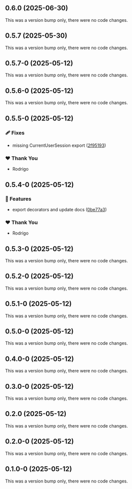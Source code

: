 ## 0.6.0 (2025-06-30)

This was a version bump only, there were no code changes.

## 0.5.7 (2025-05-30)

This was a version bump only, there were no code changes.

## 0.5.7-0 (2025-05-12)

This was a version bump only, there were no code changes.

## 0.5.6-0 (2025-05-12)

This was a version bump only, there were no code changes.

## 0.5.5-0 (2025-05-12)

### 🩹 Fixes

- missing CurrentUserSession export ([2f95193](https://github.com/underfisk/nestjs-better-auth/commit/2f95193))

### ❤️ Thank You

- Rodrigo

## 0.5.4-0 (2025-05-12)

### 🚀 Features

- export decorators and update docs ([0be77a3](https://github.com/underfisk/nestjs-better-auth/commit/0be77a3))

### ❤️ Thank You

- Rodrigo

## 0.5.3-0 (2025-05-12)

This was a version bump only, there were no code changes.

## 0.5.2-0 (2025-05-12)

This was a version bump only, there were no code changes.

## 0.5.1-0 (2025-05-12)

This was a version bump only, there were no code changes.

## 0.5.0-0 (2025-05-12)

This was a version bump only, there were no code changes.

## 0.4.0-0 (2025-05-12)

This was a version bump only, there were no code changes.

## 0.3.0-0 (2025-05-12)

This was a version bump only, there were no code changes.

## 0.2.0 (2025-05-12)

This was a version bump only, there were no code changes.

## 0.2.0-0 (2025-05-12)

This was a version bump only, there were no code changes.

## 0.1.0-0 (2025-05-12)

This was a version bump only, there were no code changes.